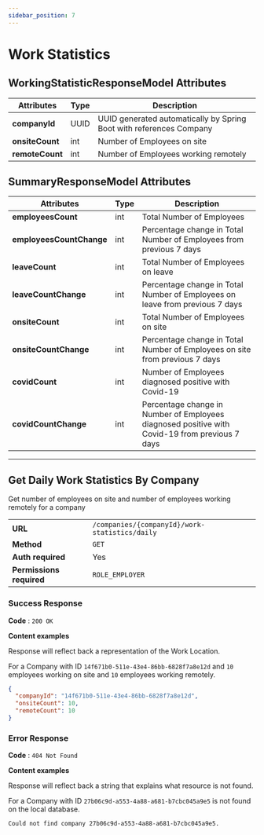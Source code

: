 ```yaml
---
sidebar_position: 7
---
```


#  Work Statistics

## WorkingStatisticResponseModel Attributes
| Attributes      | Type | Description                                                         |
| --------------- | ---- | ------------------------------------------------------------------- |
| **companyId**   | UUID | UUID generated automatically by Spring Boot with references Company |
| **onsiteCount** | int  | Number of Employees on site                                         |
| **remoteCount** | int  | Number of Employees working remotely                                |

## SummaryResponseModel Attributes
| Attributes               | Type | Description                                                                                    |
| ------------------------ | ---- | ---------------------------------------------------------------------------------------------- |
| **employeesCount**       | int  | Total Number of Employees                                                                      |
| **employeesCountChange** | int  | Percentage change in Total Number of Employees from previous 7 days                            |
| **leaveCount**           | int  | Total Number of Employees on leave                                                             |
| **leaveCountChange**     | int  | Percentage change in Total Number of Employees on leave from previous 7 days                   |
| **onsiteCount**          | int  | Total Number of Employees on site                                                              |
| **onsiteCountChange**    | int  | Percentage change in Total Number of Employees on site from previous 7 days                    |
| **covidCount**           | int  | Number of Employees diagnosed positive with Covid-19                                           |
| **covidCountChange**     | int  | Percentage change in Number of Employees diagnosed positive with Covid-19 from previous 7 days |
--- 

## Get Daily Work Statistics By Company
Get number of employees on site and number of employees working remotely for a company

|                          |                                                |
| ------------------------ | ---------------------------------------------- |
| **URL**                  | `/companies/{companyId}/work-statistics/daily` |
| **Method**               | `GET`                                          |
| **Auth required**        | Yes                                            |
| **Permissions required** | `ROLE_EMPLOYER`                                |

### Success Response

**Code** : `200 OK`

**Content examples**

Response will reflect back a representation of the Work Location.

For a Company with ID `14f671b0-511e-43e4-86bb-6828f7a8e12d` and `10` employees working on site and `10` employees working remotely. 

```json
{
  "companyId": "14f671b0-511e-43e4-86bb-6828f7a8e12d",
  "onsiteCount": 10,
  "remoteCount": 10
}
```

### Error Response 

**Code** : `404 Not Found`

**Content examples**

Response will reflect back a string that explains what resource is not found.

For a Company with ID `27b06c9d-a553-4a88-a681-b7cbc045a9e5` is not found on the local database.

```
Could not find company 27b06c9d-a553-4a88-a681-b7cbc045a9e5.
```
